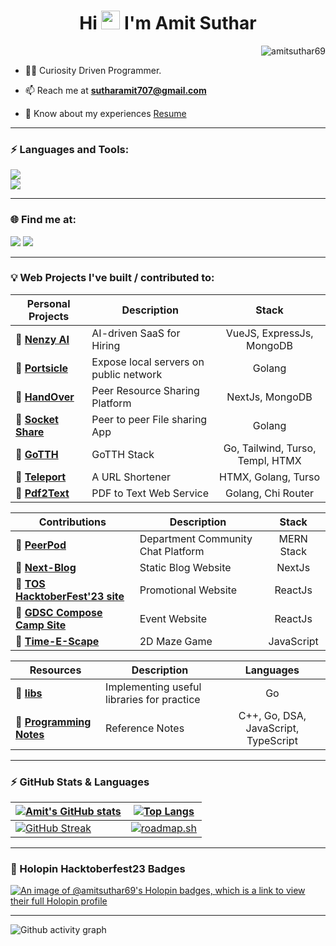 <!-- <img src="https://github.com/1999AZZAR/1999AZZAR/blob/main/resources/img/grid-snake.svg" /> -->
<h1 align="center" style="font-weight: bold">Hi <img src="https://blog.joypixels.com/content/images/2019/06/waving_hand_sign_1024.gif" width="30px"> I'm Amit Suthar</h1>
<!-- <h3 align="center">Frontend Developer</h3> -->

<p align="right"> <img src="https://komarev.com/ghpvc/?username=amitsuthar69&label=Profile%20views&color=0e75b6" alt="amitsuthar69" /> </p>

- 👨‍💻 Curiosity Driven Programmer.

- 📫 Reach me at **sutharamit707@gmail.com**

- 📄 Know about my experiences [Resume](https://drive.google.com/file/d/1jGltlluBcoqeC65VxPP1OZtXz78zDiro/view?usp=sharing)

---

<h3 style="font-weight: bold" >⚡ Languages and Tools:</h3>
<p> 
<img src="https://skillicons.dev/icons?i=go,js,nodejs,sqlite,mongodb,docker" />
<br/>
<img src="https://skillicons.dev/icons?i=htmx,tailwindcss,react,vue,nextjs,arch" />
</p>

---

<h3 style="font-weight: bold" >🌐 Find me at:</h3>

<p>
<a href="https://x.com/notamitsuthar"><img src="https://skillicons.dev/icons?i=twitter" /></a>
<a href="https://dev.to/amitsuthar69"><img src="https://skillicons.dev/icons?i=devto" /></a>
<!-- <a href="https://www.linkedin.com/in/amitsuthar69"><img src="https://skillicons.dev/icons?i=linkedin" /></a> -->
</p>

---

### 💡 Web Projects I've built / contributed to:

| Personal Projects                                              |     Description                        |        Stack                    |
| ---------------------------------------------------------------|----------------------------------------|:-------------------------------:|
| 🔗 [**Nenzy AI**](https://nenzy.ai)                           | AI-driven SaaS for Hiring              | VueJS, ExpressJs, MongoDB        |
| 🔗 [**Portsicle**](https://github.com/portsicle)              | Expose local servers on public network | Golang                           |
| 🔗 [**HandOver**](https://github.com/amitsuthar69/handOver)   | Peer Resource Sharing Platform         | NextJs, MongoDB                  |
| 🔗 [**Socket Share**](https://github.com/amitsuthar69/socket.share/)  | Peer to peer File sharing App  | Golang                           |
| 🔗 [**GoTTH**](https://github.com/amitsuthar69/GoTTH)         | GoTTH Stack                            | Go, Tailwind, Turso, Templ, HTMX |
| 🔗 [**Teleport**](https://github.com/amitsuthar69/teleport)   | A URL Shortener                        | HTMX, Golang, Turso              |
| 🔗 [**Pdf2Text**](https://github.com/amitsuthar69/pdf2text/)  | PDF to Text Web Service                | Golang, Chi Router               |

| Contributions                                                                         | Description         |        Stack      |
| --------------------------------------------------------------------------------------|---------------------| :----------------:|
| 🔗 [**PeerPod**](https://github.com/amitsuthar69/PeerPod)              | Department Community Chat Platform | MERN Stack        |
| 🔗 [**Next-Blog**](https://github.com/amitsuthar69/next-blog)                         | Static Blog Website |  NextJs           |
| 🔗 [**TOS HacktoberFest'23 site**](https://github.com/tcet-opensource/hacktober-fest) | Promotional Website |  ReactJs          |
| 🔗 [**GDSC Compose Camp Site**](https://github.com/amitsuthar69/gdsc-compose-camp)    | Event Website       |  ReactJs          |
| 🔗 [**Time-E-Scape**](https://github.com/BitBrigade/Tim-E-Scape)                      | 2D Maze Game        | JavaScript        |

| Resources                                                                     | Description                                |          Languages                   |
| ----------------------------------------------------------------------------- | -------------------------------------------|:------------------------------------:|
| 🔗 [**libs**](https://github.com/amitsuthar69/libs)                           | Implementing useful libraries for practice | Go                                   |
| 🔗 [**Programming Notes**](https://github.com/amitsuthar69/Programming-Notes) | Reference Notes                            | C++, Go, DSA, JavaScript, TypeScript |

---

### ⚡ GitHub Stats & Languages

| [![Amit's GitHub stats](https://github-readme-stats.vercel.app/api?username=amitsuthar69&custom_title=My%20Github%20Stats&show_icons=true&theme=dracula&border_radius=10&hide_border=true)](https://github.com/anuraghazra/github-readme-stats)   | [![Top Langs](https://github-readme-stats.vercel.app/api/top-langs/?username=amitsuthar69&hide=GLSL,html,purebasic,shell,typescript&theme=dracula&hide_border=true&border_radius=10&show_icons=true&layout=compact)](https://github.com/anuraghazra/github-readme-stats)    |
|--------------- | --------------- |
| [![GitHub Streak](https://streak-stats.demolab.com?user=amitsuthar69&theme=dracula&hide_border=true&exclude_days=Sun)](https://git.io/streak-stats)   | [![roadmap.sh](https://api.roadmap.sh/v1-badge/wide/65410ecbc5b7df990dfde00e?variant=dark)](https://roadmap.sh)  |

---
<h3>📛 Holopin Hacktoberfest23 Badges</h3>

[![An image of @amitsuthar69's Holopin badges, which is a link to view their full Holopin profile](https://holopin.me/amitsuthar69)](https://holopin.io/@amitsuthar69)

---

![Github activity graph](https://github-readme-activity-graph.vercel.app/graph?username=amitsuthar69&theme=tokyo-night&radius=16)

</div>
